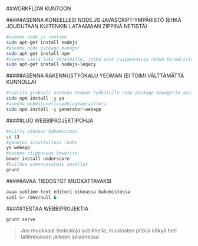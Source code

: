 ##WORKFLOW KUNTOON

#####ASENNA KONEELLESI NODE.JS JAVASCRIPT-YMPÄRISTÖ (EHKÄ JOUDUTAAN KUITENKIN LATAAMAAN ZIPPINÄ NETISTÄ)
```sh
#asenna node.js runtime
sudo apt-get install nodejs
#asenna node package manager
sudo apt-get install npm
#asenna vielä tuki ohjelmille, jotka ovat riippuvaisia noden binääristä
sudo apt-get install nodejs-legacy
```

#####ASENNA RAKENNUSTYÖKALU YEOMAN (EI TOIMI VÄLTTÄMÄTTÄ KUNNOLLA)
```sh
#suorita globaali asennus Yeoman-työkalulle node package managerin avulla
sudo npm install -g yo
#asenna webbisovelluspohjageneraattori
sudo npm install -g generator-webapp
```
#####LUO WEBBIPROJEKTIPOHJA
```sh
#siirry oikeaan hakemistoon
cd t3
#generoi sivustollesi runko
yo webapp
#asenna riippuvuus boweriin
bower install underscore
#buildaa asennusvalmis sovellus
grunt
```

#####AVAA TIEDOSTOT MUOKATTAVAKSI
```sh
avaa sublime-text editori oikeassa hakemistossa
subl &> /dev/null &
```

#####TESTAA WEBBIPROJEKTIA
```sh
grunt serve
```
> Jos muokkaat tiedostoja sublimella, muutosten pitäisi näkyä heti tallennuksen jälkeen selaimessa
